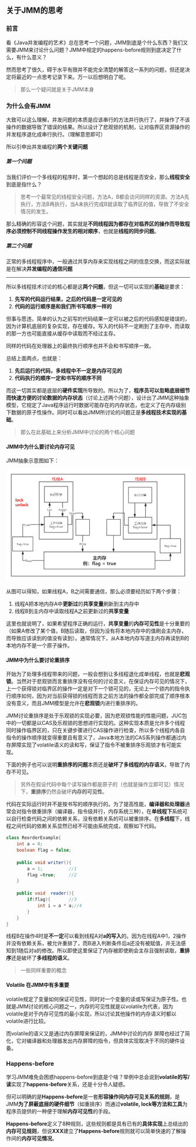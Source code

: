 ## 关于JMM的思考



### 前言

看《Java并发编程的艺术》总在思考一个问题，JMM到底是个什么东西？我们又需要JMM来讨论什么问题？JMM中规定的happens-before规则到底决定了什么，有什么意义？

然而思考了很久，碍于水平有限并不能完全清楚的解答这一系列的问题，但还是决定将最近的一点思考记录下来。万一以后想明白了呢。

> 那么一个疑问就是关于JMM本身

### 为什么会有JMM

大致可以这么理解，并发问题的本质是应该串行的方法并行执行了，并操作了不该操作的数据导致了错误的结果。所以设计了悲观锁的机制，让对临界区资源操作的并发程序退化成串行执行。（理解意思即可）

所以引申出并发编程的**两个关键问题**

##### 第一个问题

当我们评价一个多线程的程序时，第一个想起的总是线程是否安全，那么**线程安全**到底是指什么？

> 思考一个最常见的线程安全问题，方法A，B都会访问同样的资源。方法A先执行，方法B再执行，当A未执行完成B就读取了临界区的值，导致了不安全情况的发生。

那么精确的形容这个问题，其实就是**不同线程因为都存在对临界区的操作而导致程序必须控制不同线程操作发生的相对顺序**，也就是**线程的同步问题**。

##### 第二个问题

正常的多线程程序中，一般通过共享内存来实现线程之间的信息交换，而这实际就是在解决**并发编程的通信问题**

-----------

所以多线程技术讨论的核心都是这**两个问题**，但这一切可以实现的**基础**是要求：

1. **先写的代码运行结果，之后的代码是一定可见的**
2. **代码的运行顺序是和我们所书写顺序一样的**

但事与愿违，简单的认为之前写的代码结果一定可以被之后的代码感知是错误的，因为计算机底层的复杂实现，存在缓存。写入的代码不一定刷到了主存中，而读取的那一方也可能直接从缓存中读取而不经过主存。

同样的代码在处理器上的最终执行顺序也并不会和书写顺序一致。

总结上面两点，也就是：

1. **先后运行的代码，多线程中不一定是内存可见的**
2. **代码执行的顺序一定和书写的顺序不同**

而这一切其实都是底层的**硬件实现**所导致的。所以为了，**程序员可以忽略底层细节而快速方便的讨论数据的内存状态**（讨论上述两个问题），设计出了JMM这种抽象模型，它规定了Java程序运行时数据可能存在的内存状态，也定义了在内存级别下数据的原子性操作。同时可以看出JMM所讨论的问题正是**多线程技术实现的基础**。

> 那么在此基础上来分析JMM中讨论的两个核心问题

#### JMM中为什么要讨论内存可见

JMM抽象示意图如下：

![JMM](..\static\JMM.png)

从图可以得知，如果线程A，B之间需要通信，那么必须要经历如下两个步骤：

1. 线程A把本地内存A中**更新过**的**共享变量**刷新到主内存中
2. 线程B到主内存中读取线程A之前更新过的**共享变量**

这里也就说明了，如果希望程序正确的运行，**共享变量**的**内存可见性**是十分重要的（如果A修改了某个值，B随后读取，但因为没有将本地内存中的值刷会主内存，而导致应该读到的值没有读到）。通常情况下，从A本地内存写道主内存再读到B的本地内存不是一个原子操作。

#### JMM中为什么要讨论重排序

开始为了处理多线程带来的问题，一般会想到让多线程退化成单线程，也就是**悲观锁**。当然对于悲观锁而言重排序没有任何的讨论意义，在保证内存可见的情况下，上一个获得锁对临界区的操作一定是对下一个锁可见的，无论上一个锁内的指令执行顺序如何，因为对当前获得锁的线程而言之前方法的操作都全部完成了顺序根本没有意义，而且JMM模型是允许在**悲观锁**内进行重排序的。

JMM讨论重排序是处于乐观锁的实现必要，因为悲观锁性能的性能问题，JUC包中的一切都是以CAS及乐观锁的思想进行实现的。这种实现本质是允许多个线程同时操作临界区的，只在关键步骤进行CAS操作进行检查，所以多个线程内各自指令的操作顺序就变得重要且有意义了，Java本地方法的CAS系列操作都通过内存屏障实现了volatile语义的读和写，保证了指令不被重排序乐观锁才有可能实现。

下面的例子也可以说明**重排序的问题**本质还是**破坏了多线程的内存语义**，导致了内存不可见。

>  另外在假设代码中每个读写操作都是原子的（也就是操作立即可见）情况下，**重排序**仍然会破坏**内存的可见性**。

代码在实际运行时并不是按书写的顺序执行的。为了提高性能，**编译器和处理器**通常会对指令做重排序（编译器，指令级并行，内存系统三种），在**单线程下**系统可以自行检查代码之间的依赖关系，没有依赖关系的可以被重排序。在**多线程**下，线程之间代码的依赖关系显然已经不可能由系统完成，观察如下代码。

```java
class ReorderExample{
    int a = 0;
    boolean flag = false;
    
    public void writer(){
        a = 1;          //1
        flag =true;     //2
    }
    
    public void  reader(){
        if(flag){       //3
            int i = a * a;//4
        }
    }
}
```

线程B在操作4时是**不一定**可以看到线程A对**a的写入**的。因为在线程A中1，2操作并没有依赖关系，被允许重排了，而B进入判断条件后a还没有被赋值，并无法感知到1随后对a的修改。所以即使这里保证了内存被即使刷会主存且强制读取，**重排序**还是破坏了**多线程的语义**。

> 一些同样重要的概念

#### Volatile 在JMM中有多重要

volatile规定了变量如何保证可见性，同时对一个变量的读或写保证为原子性。也就是JMM讨论的核心问题之一，内存的可见性就是以volatile为代表，因为volatile是对于内存可见性的最小实现，所以讨论其他操作的内存语义时都以volatile进行比较。

而volatile的语义又是通过内存屏障来保证的，JMM中讨论的内存 屏障也经过了简化，它对编译器和处理器发出内存屏障的指令，但具体实现取决于不同的硬件设备。

### Happens-before

学习JMM难免会困惑happens-before到底是个啥？举例中总会说到**volatile的写/读**实现了**happens-before**关系，还是十分令人疑惑。

但可以明确的是**Happens-before**是一套**形容操作间内存可见关系的规则**，是JMM**为了屏蔽底层的硬件细节**（如重排序）而通过**volatile, lock等方法和工具**为程序员提供的一种便于理解**内存可见性**的手段。

**Happens-before**定义了8种规则，这些规则都是具有已有的**具体实现**上总结出的**内存可见规则**，但说**XXX**建立了**Happens-before**规则就可以简单快速的了解操作间的**内存可见情况**。